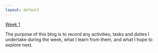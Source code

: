 ```yaml
---
layout: default
---
```


[Week 1](./another-page.html)

The purpose of this blog is to record any activities, tasks and duties I undertake during the week, what I learn from them, and what I hope to explore next.
